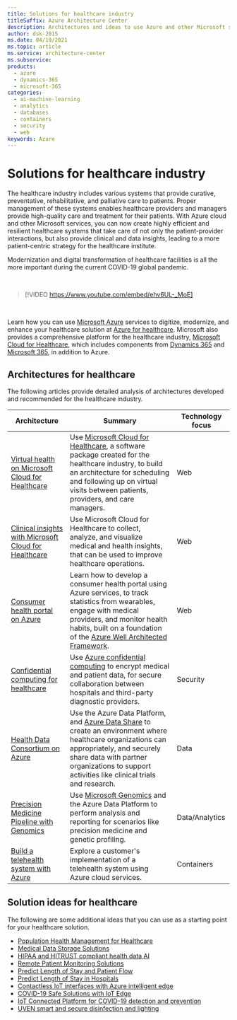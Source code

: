 ```yaml
---
title: Solutions for healthcare industry
titleSuffix: Azure Architecture Center
description: Architectures and ideas to use Azure and other Microsoft services for building efficient and reliable healthcare solutions.
author: dsk-2015
ms.date: 04/19/2021
ms.topic: article
ms.service: architecture-center
ms.subservice: 
products:
  - azure
  - dynamics-365
  - microsoft-365
categories:
  - ai-machine-learning
  - analytics
  - databases
  - containers
  - security
  - web
keywords: Azure
---
```


# Solutions for healthcare industry

The healthcare industry includes various systems that provide curative, preventative, rehabilitative, and palliative care to patients. Proper management of these systems enables healthcare providers and managers provide high-quality care and treatment for their patients. With Azure cloud and other Microsoft services, you can now create highly efficient and resilient healthcare systems that take care of not only the patient-provider interactions, but also provide clinical and data insights, leading to a more patient-centric strategy for the healthcare institute.

Modernization and digital transformation of healthcare facilities is all the more important during the current COVID-19 global pandemic.

<br>

> [!VIDEO https://www.youtube.com/embed/ehv6UL-_MoE]

<br>

Learn how you can use [Microsoft Azure](https://azure.microsoft.com/) services to digitize, modernize, and enhance your healthcare solution at [Azure for healthcare](https://azure.microsoft.com/industries/healthcare/). Microsoft also provides a comprehensive platform for the healthcare industry, [Microsoft Cloud for Healthcare](https://www.microsoft.com/industry/health/microsoft-cloud-for-healthcare), which includes components from [Dynamics 365](https://dynamics.microsoft.com/) and [Microsoft 365](https://www.microsoft.com/microsoft-365), in addition to Azure.

## Architectures for healthcare

The following articles provide detailed analysis of architectures developed and recommended for the healthcare industry.

| Architecture | Summary | Technology focus |
| ------- | ------- | ------- |
| [Virtual health on Microsoft Cloud for Healthcare](../example-scenario/mch-health/virtual-health-mch.yml) | Use [Microsoft Cloud for Healthcare](/industry/healthcare/overview), a software package created for the healthcare industry, to build an architecture for scheduling and following up on virtual visits between patients, providers, and care managers. | Web |
| [Clinical insights with Microsoft Cloud for Healthcare](../example-scenario/mch-health/medical-data-insights.yml) | Use Microsoft Cloud for Healthcare to collect, analyze, and visualize medical and health insights, that can be used to improve healthcare operations. | Web |
| [Consumer health portal on Azure](../example-scenario/digital-health/health-portal.yml) | Learn how to develop a consumer health portal using Azure services, to track statistics from wearables, engage with medical providers, and monitor health habits, built on a foundation of the [Azure Well Architected Framework](../framework/index.md). | Web |
| [Confidential computing for healthcare](../example-scenario/confidential/healthcare-inference.yml) | Use [Azure confidential computing](/azure/confidential-computing/overview) to encrypt medical and patient data, for secure collaboration between hospitals and third-party diagnostic providers. | Security |
| [Health Data Consortium on Azure](../example-scenario/data/azure-health-data-consortium.yml) | Use the Azure Data Platform, and [Azure Data Share](/azure/data-share/overview) to create an environment where healthcare organizations can appropriately, and securely share data with partner organizations to support activities like clinical trials and research.  | Data |
| [Precision Medicine Pipeline with Genomics](../example-scenario/precision-medicine/genomic-analysis-reporting.yml) | Use [Microsoft Genomics](/azure/genomics/overview-what-is-genomics) and the Azure Data Platform to perform analysis and reporting for scenarios like precision medicine and genetic profiling. | Data/Analytics |
| [Build a telehealth system with Azure](../example-scenario/apps/telehealth-system.yml) | Explore a customer's implementation of a telehealth system using Azure cloud services. | Containers |

## Solution ideas for healthcare

The following are some additional ideas that you can use as a starting point for your healthcare solution.

- [Population Health Management for Healthcare](../solution-ideas/articles/population-health-management-for-healthcare.yml)
- [Medical Data Storage Solutions](../solution-ideas/articles/medical-data-storage.yml)
- [HIPAA and HITRUST compliant health data AI](../solution-ideas/articles/security-compliance-blueprint-hipaa-hitrust-health-data-ai.yml)
- [Remote Patient Monitoring Solutions](../solution-ideas/articles/remote-patient-monitoring.yml)
- [Predict Length of Stay and Patient Flow](../solution-ideas/articles/predict-length-of-stay-and-patient-flow-with-healthcare-analytics.yml)
- [Predict Length of Stay in Hospitals](../solution-ideas/articles/predicting-length-of-stay-in-hospitals.yml)
- [Contactless IoT interfaces with Azure intelligent edge](../solution-ideas/articles/contactless-interfaces.yml)
- [COVID-19 Safe Solutions with IoT Edge](../solution-ideas/articles/cctv-iot-edge-for-covid-19-safe-environment-and-mask-detection.yml)
- [IoT Connected Platform for COVID-19 detection and prevention](../solution-ideas/articles/iot-connected-platform.yml)
- [UVEN smart and secure disinfection and lighting](../solution-ideas/articles/uven-disinfection.yml)